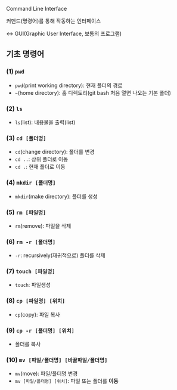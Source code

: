 

Command Line Interface

커맨드(명령어)를 통해 작동하는 인터페이스

<-> GUI(Graphic User Interface, 보통의 프로그램)



## 기초 명령어

### (1) `pwd`

- `pwd`(print working directory): 현재 폴더의 경로
- `~`(home directory): 홈 디렉토리(git bash 처음 열면 나오는 기본 폴더)



### (2) `ls`

- `ls`(list): 내용물을 출력(list)



### (3) `cd [폴더명]`

- `cd`(change directory): 폴더를 변경
- `cd ..`: 상위 폴더로 이동
- `cd .`: 현재 폴더로 이동



### (4) `mkdir [폴더명]`

- `mkdir`(make directory): 폴더를 생성



### (5) `rm [파일명]`

- `rm`(remove): 파일을 삭제



### (6) `rm -r [폴더명]`

-  `-r`: recursively(재귀적으로) 폴더를 삭제



### (7) `touch [파일명]`

- `touch`: 파일생성



### (8) `cp [파일명] [위치]`

- `cp`(copy): 파일 복사



### (9) `cp -r [폴더명] [위치]`

- 폴더를 복사



### (10) `mv [파일/폴더명] [바꿀파일/폴더명]`

- `mv`(move): 파일/폴더명 변경
- `mv [파일/폴더명] [위치]`: 파일 또는 폴더를 **이동**